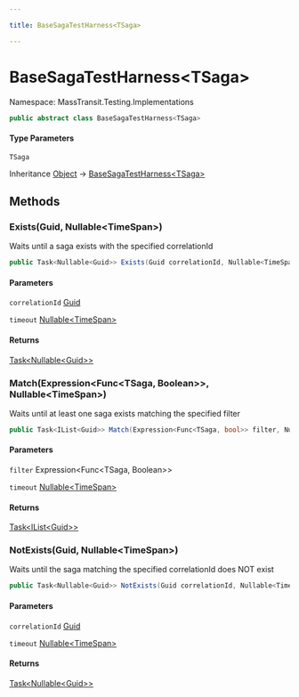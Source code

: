 ```yaml
---

title: BaseSagaTestHarness<TSaga>

---
```


# BaseSagaTestHarness\<TSaga\>

Namespace: MassTransit.Testing.Implementations

```csharp
public abstract class BaseSagaTestHarness<TSaga>
```

#### Type Parameters

`TSaga`<br/>

Inheritance [Object](https://learn.microsoft.com/en-us/dotnet/api/system.object) → [BaseSagaTestHarness\<TSaga\>](../masstransit-testing-implementations/basesagatestharness-1)

## Methods

### **Exists(Guid, Nullable\<TimeSpan\>)**

Waits until a saga exists with the specified correlationId

```csharp
public Task<Nullable<Guid>> Exists(Guid correlationId, Nullable<TimeSpan> timeout)
```

#### Parameters

`correlationId` [Guid](https://learn.microsoft.com/en-us/dotnet/api/system.guid)<br/>

`timeout` [Nullable\<TimeSpan\>](https://learn.microsoft.com/en-us/dotnet/api/system.nullable-1)<br/>

#### Returns

[Task\<Nullable\<Guid\>\>](https://learn.microsoft.com/en-us/dotnet/api/system.threading.tasks.task-1)<br/>

### **Match(Expression\<Func\<TSaga, Boolean\>\>, Nullable\<TimeSpan\>)**

Waits until at least one saga exists matching the specified filter

```csharp
public Task<IList<Guid>> Match(Expression<Func<TSaga, bool>> filter, Nullable<TimeSpan> timeout)
```

#### Parameters

`filter` Expression\<Func\<TSaga, Boolean\>\><br/>

`timeout` [Nullable\<TimeSpan\>](https://learn.microsoft.com/en-us/dotnet/api/system.nullable-1)<br/>

#### Returns

[Task\<IList\<Guid\>\>](https://learn.microsoft.com/en-us/dotnet/api/system.threading.tasks.task-1)<br/>

### **NotExists(Guid, Nullable\<TimeSpan\>)**

Waits until the saga matching the specified correlationId does NOT exist

```csharp
public Task<Nullable<Guid>> NotExists(Guid correlationId, Nullable<TimeSpan> timeout)
```

#### Parameters

`correlationId` [Guid](https://learn.microsoft.com/en-us/dotnet/api/system.guid)<br/>

`timeout` [Nullable\<TimeSpan\>](https://learn.microsoft.com/en-us/dotnet/api/system.nullable-1)<br/>

#### Returns

[Task\<Nullable\<Guid\>\>](https://learn.microsoft.com/en-us/dotnet/api/system.threading.tasks.task-1)<br/>
